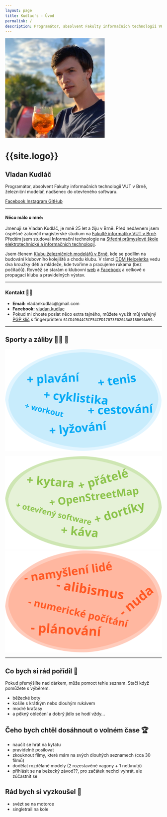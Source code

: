 ```yaml
---
layout: page
title: Kudlac's - Úvod
permalink: /
description: Programátor, absolvent Fakulty informačních technologií VUT v Brně, železniční modelář, nadšenec do otevřeného softwaru.
---
```


<!-- Intro -->
<div class="intro">
	<img src="/assets/images/profile.webp" alt="Profilová fotografie">
	<div>
		<h1>{{site.logo}}</h1>
		<h2>Vladan Kudláč</h2>
		<p>Programátor, absolvent Fakulty informačních technologií VUT v Brně, železniční modelář, nadšenec do otevřeného softwaru.</p>
		<div class="social-links">
			<a class="button-circle" href="https://facebook.com/vladan.kudlac" target="_blank" rel="noopener">
				<span class="fab fa-facebook" aria-hidden="true"></span><span class="screen-reader-text">Facebook</span>
			</a>
			<a class="button-circle" href="https://instagram.com/kudlav" target="_blank" rel="noopener">
				<span class="fab fa-instagram" aria-hidden="true"></span><span class="screen-reader-text">Instagram</span>
			</a>
			<a class="button-circle" href="https://github.com/kudlav" target="_blank" rel="noopener">
				<span class="fab fa-github" aria-hidden="true"></span><span class="screen-reader-text">GitHub</span>
			</a>
		</div>
	</div>
</div>
<hr>
<!-- Main -->

#### Něco málo o mně:
Jmenuji se Vladan Kudláč, je mně 25 let a žiju v Brně. Před nedávnem jsem úspěšně zakončil magisterské studium na <a href="http://www.fit.vutbr.cz" target="_blank" rel="noreferrer">Fakultě informatiky VUT v Brně</a>. Předtím jsem studoval Informační technologie na <a href="https://www.sspbrno.cz/" target="blank" rel="noreferrer">Střední průmyslové škole elektrotechnické a informačních technologií</a>.

Jsem členem <a href="https://www.kmz-brno.cz" target="_blank" rel="noreferrer">Klubu železničních modelářů v Brně</a>, kde se podílím na budování klubovního kolejiště a chodu klubu. V rámci <a href="http://www.helceletka.cz" target="_blank" rel="noreferrer">DDM Helceletka</a> vedu dva kroužky dětí a mládeže, kde tvoříme a pracujeme rukama (bez počítačů). Rovněž se starám o klubovní <a href="https://www.kmz-brno.cz/" target="_blank" rel="noreferrer">web</a> a <a href="https://fb.com/kmzBrnoI" target="_blank" rel="noreferrer">Facebook</a> a celkově o propagaci klubu a pravidelných výstav.


---

### Kontakt 🙋‍♂️
 - **Email:** vladankudlac@<span style="display:none;">ignoruj mě</span>gmail.com
 - **Facebook:** <a href="https://facebook.com/vladan.kudlac" target="_blank" rel="noreferrer">vladan.kudlac</a>
 - Pokud mi chcete poslat něco extra tajného, můžete využít můj veřejný [PGP klíč](https://keyserver.ubuntu.com/pks/lookup?op=vindex&search=0x02043a818069aa99") s fingerprintem `61CD49044C5CF54CFD17073E02043A818069AA99`.

---

## Sporty a záliby 🏊‍♂️ 🚴
![sporty](/assets/images/like-sport.svg)

![like](/assets/images/like-general.svg)
![dislike](/assets/images/like-dislike.svg)

---
## Co bych si rád pořídil 🎁
Pokud přemýšlíte nad dárkem, může pomoct tehle seznam. Stačí když pomůžete s výběrem.
 - běžecké boty
 - košile s krátkým nebo dlouhým rukávem
 - modré kraťasy
 - a pěkný oblečení a dobrý jídlo se hodí vždy...

## Čeho bych chtěl dosáhnout o volném čase 🏆
 - naučit se hrát na kytatu
 - pravidelně posilovat
 - zkouknout filmy, které mám na svých dlouhých seznamech (cca 30 filmů)
 - dodělat rozdělané modely (2 rozestavěné vagony + 1 netknutý)
 - přihlásit se na bežecký závod??, pro začátek nechci vyhrát, ale zúčastnit se

## Rád bych si vyzkoušel 🧪
 - svézt se na motorce
 - singletrail na kole
